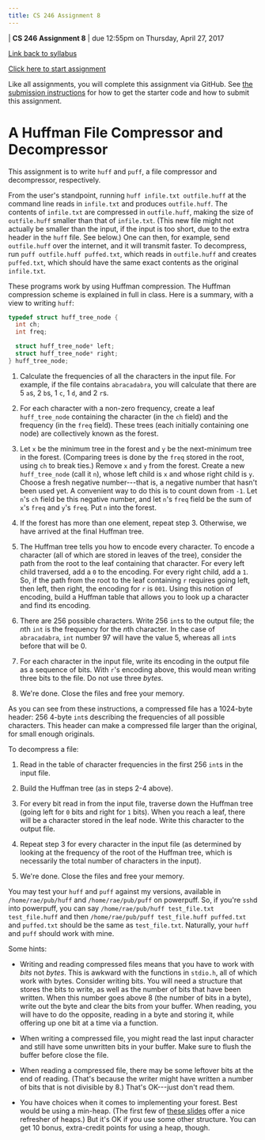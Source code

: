 ```yaml
---
title: CS 246 Assignment 8
---
```


<div id="header">

| **CS 246 Assignment 8**
| due 12:55pm on Thursday, April 27, 2017

</div>

[Link back to syllabus](http://cs.brynmawr.edu/cs246/syllabus.html)

[Click here to start assignment](https://classroom.github.com/group-assignment-invitations/ec803a72033fd8a51d4876f186f3ebd5)

Like all assignments, you will complete this assignment via
GitHub. See [the submission instructions](../submission.html)
for how to get the starter code and how to submit this
assignment.

A Huffman File Compressor and Decompressor
==========================================

This assignment is to write `huff` and `puff`, a file compressor and decompressor, respectively.

From the user's standpoint, running `huff infile.txt outfile.huff` at the command line reads in
`infile.txt` and produces `outfile.huff`. The contents of `infile.txt` are compressed in `outfile.huff`,
making the size of `outfile.huff` smaller than that of `infile.txt`. (This new file might not actually
be smaller than the input, if the input is too short, due to the extra header in the `huff` file. See
below.) One can then, for example, send `outfile.huff` over the internet, and it will transmit faster.
To decompress, run `puff outfile.huff puffed.txt`, which reads in `outfile.huff` and creates `puffed.txt`,
which should have the same exact contents as the original `infile.txt`.

These programs work by using Huffman compression. The Huffman compression scheme is explained in full
in class. Here is a summary, with a view to writing `huff`:

```c
typedef struct huff_tree_node {
  int ch;
  int freq;

  struct huff_tree_node* left;
  struct huff_tree_node* right;
} huff_tree_node;
```

1. Calculate the frequencies of all the characters in the input file. For example, if the file contains
`abracadabra`, you will calculate that there are 5 `a`s, 2 `b`s, 1 `c`, 1 `d`, and 2 `r`s.

2. For each character with a non-zero frequency, create a leaf `huff_tree_node` containing the
character (in the `ch` field) and the frequency (in the `freq` field). These trees (each initially
containing one node) are collectively
known as the forest. 

3. Let `x` be the minimum tree in the forest and `y` be the next-minimum tree in the forest. (Comparing
trees is done by the `freq` stored in the root, using `ch` to break ties.) Remove `x` and `y` from
the forest. Create a new `huff_tree_node` (call it `n`), whose left child is `x` and whose right child
is `y`. Choose a fresh negative number---that is, a negative number that hasn't been used yet. A convenient
way to do this is to count down from `-1`. Let `n`'s `ch` field be this negative number, and let `n`'s
`freq` field be the sum of `x`'s `freq` and `y`'s `freq`. Put `n` into the forest.

4. If the forest has more than one element, repeat step 3. Otherwise, we have arrived at the final
Huffman tree.

5. The Huffman tree tells you how to encode every character. To encode a character (all of which are
stored in leaves of the tree), consider the path from the root to the leaf containing that character.
For every left child traversed, add a `0` to the encoding. For every right child, add a `1`. So, if the
path from the root to the leaf containing `r` requires going left, then left, then right, the encoding
for `r` is `001`. Using this notion of encoding, build a Huffman table that allows you to look up a character
and find its encoding.

6. There are 256 possible characters. Write 256 `int`s to the output file; the $n$th `int` is the frequency
for the $n$th character. In the case of `abracadabra`, `int` number 97 will have the value 5, whereas all
`int`s before that will be 0.

7. For each character in the input file, write its encoding in the output file as a sequence of bits. With
`r`'s encoding above, this would mean writing three bits to the file. Do not use three *bytes*.

8. We're done. Close the files and free your memory.

As you can see from these instructions, a compressed file has a 1024-byte header: 256 4-byte `int`s describing
the frequencies of all possible characters. This header can make a compressed file larger than the original,
for small enough originals.

To decompress a file:

1. Read in the table of character frequencies in the first 256 `int`s in the input file.

2. Build the Huffman tree (as in steps 2-4 above).

3. For every bit read in from the input file, traverse down the Huffman tree (going left for `0` bits
and right for `1` bits). When you reach a leaf, there will be a character stored in the leaf node. Write
this character to the output file.

4. Repeat step 3 for every character in the input file (as determined by looking at the frequency of the
root of the Huffman tree, which is necessarily the total number of characters in the input).

5. We're done. Close the files and free your memory.

You may test your `huff` and `puff` against my versions, available in `/home/rae/pub/huff` and `/home/rae/pub/puff`
on powerpuff. So, if you're `ssh`d into powerpuff, you can say `/home/rae/pub/huff test_file.txt test_file.huff`
and then `/home/rae/pub/puff test_file.huff puffed.txt` and `puffed.txt` should be the same as `test_file.txt`.
Naturally, your `huff` and `puff` should work with mine.

Some hints:

 * Writing and reading compressed files means that you have to work with *bits* not *bytes*. This is awkward
   with the functions in `stdio.h`, all of which work with bytes. Consider writing bits. You will need a structure
   that stores the bits to write, as well as the number of bits that have been written. When this number goes above
   8 (the number of bits in a byte), write out the byte and clear the bits from your buffer. When reading, you will
   have to do the opposite, reading in a byte and storing it, while offering up one bit at a time via a function.

 * When writing a compressed file, you might read the last input character and still have some unwritten bits
   in your buffer. Make sure to flush the buffer before close the file.

 * When reading a compressed file, there may be some leftover bits at the end of reading. (That's because the
   writer might have written a number of bits that is not divisible by 8.) That's OK---just don't read them.

 * You have choices when it comes to implementing your forest. Best would be using a min-heap. (The first few
   of [these slides](https://www.cs.cmu.edu/~tcortina/15-121sp10/Unit06B.pdf) offer a nice refresher of heaps.)
   But it's OK if you use some other structure. You can get 10 bonus, extra-credit points for using a heap,
   though.


